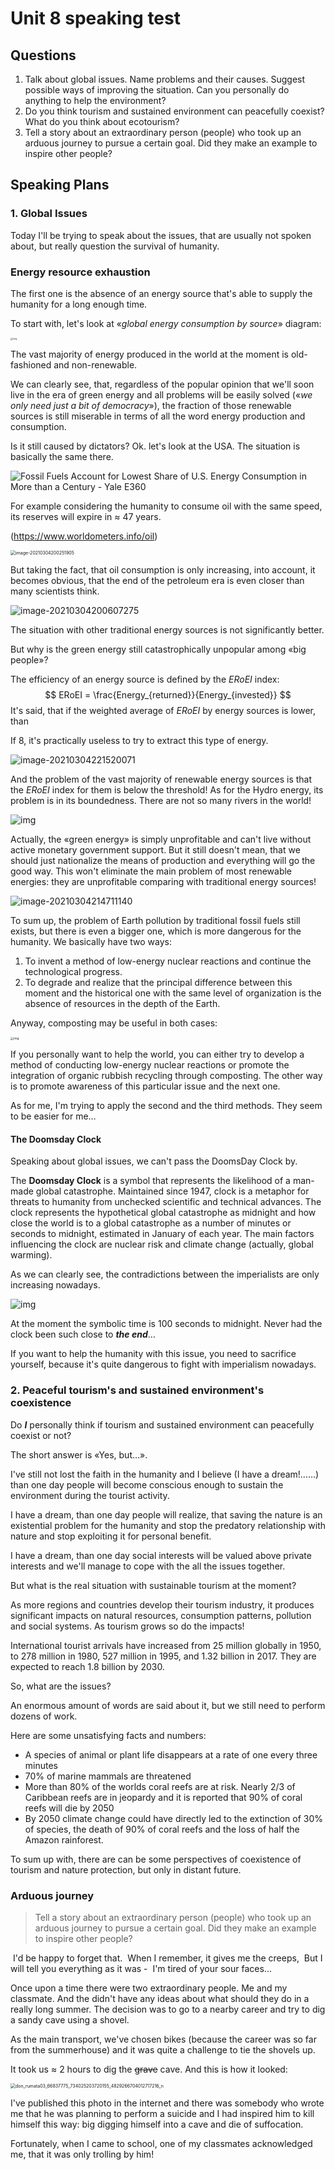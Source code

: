 # Unit 8 speaking test

## Questions

1. Talk about global issues. Name problems and their causes. Suggest possible ways of improving the situation. Can you personally do anything to help the environment?
2. Do you think tourism and sustained environment can peacefully coexist? What do you think about ecotourism?
3. Tell a story about an extraordinary person (people) who took up an arduous journey to pursue a certain goal. Did they make an example to inspire other people?



## Speaking Plans



### 1. Global Issues

Today I'll be trying to speak about the issues, that are usually not spoken about, but really question the survival of humanity.

### Energy resource exhaustion

The first one is the absence of an energy source that's able to supply the humanity for a long enough time.

To start with, let's look at «*global energy consumption by source*» diagram:

<img src="https://upload.wikimedia.org/wikipedia/commons/thumb/2/23/Global-primary-energy_%281%29.png/1920px-Global-primary-energy_%281%29.png" alt="img" style="zoom: 25%;" />

The vast majority of energy produced in the world at the moment is old-fashioned and non-renewable.

We can clearly see, that, regardless of the popular opinion that we'll soon live in the era of green energy and all problems will be easily solved («*we only need just a bit of democracy*»), the fraction of those renewable sources is still miserable  in terms of all the word energy production and consumption.

Is it still caused by dictators? Ok. let's look at the USA. The situation is basically the same there.

 ![Fossil Fuels Account for Lowest Share of U.S. Energy Consumption in More  than a Century - Yale E360](https://e360.yale.edu/assets/site/USEnergyConsumption_bySource_EIA.png)

For example considering the humanity to consume oil with the same speed, its reserves will expire in ≈ 47 years.

(https://www.worldometers.info/oil)

<img src="Oil left.png" alt="image-20210304200251905" style="zoom:50%;" />

But taking the fact, that oil consumption is only increasing, into account, it becomes obvious, that the end of the petroleum era is even closer than many scientists think. 

![image-20210304200607275](D:\Works\English\SpeakingPlans\oil_consumption.png)

The situation with other traditional energy sources is not significantly better.

But why is the green energy still catastrophically unpopular among «big people»?

The efficiency of an energy source is defined by the $ERoEI$ index:
$$
ERoEI = \frac{Energy_{returned}}{Energy_{invested}}
$$
It's said, that if the weighted average of $ERoEI$ by energy sources is lower, than 

If 8, it's practically useless to try to extract this type of energy.

![image-20210304221520071](ERoEI_life_quantity.png)

And the problem of the vast majority of renewable energy sources is that the $ERoEI$ index for them is below the threshold! As for the Hydro energy, its problem is in its boundedness. There are not so many rivers in the world!

 ![img](https://upload.wikimedia.org/wikipedia/commons/thumb/f/fe/EROI_-_Ratio_of_Energy_Returned_on_Energy_Invested_-_USA.svg/1920px-EROI_-_Ratio_of_Energy_Returned_on_Energy_Invested_-_USA.svg.png)



Actually, the «green energy» is simply unprofitable and can't live without active monetary government support. But it still doesn't mean, that we should just nationalize the means of production and everything will go the good way. This won't eliminate the main problem of most renewable energies: they are unprofitable comparing with traditional energy sources!

![image-20210304214711140](D:\Works\English\SpeakingPlans\problems_of_renewable_energy.png)

To sum up, the problem of Earth pollution by traditional fossil fuels still exists, but there is even a bigger one, which is more dangerous for the humanity. We basically have two ways:

1. To invent a method of low-energy nuclear reactions and continue the technological progress.
2. To degrade and realize that the principal difference between this moment and the historical one with the same level of organization is the absence of resources in the depth of the Earth.

Anyway,  composting may be useful in both cases:

<img src="https://upload.wikimedia.org/wikipedia/commons/thumb/e/e8/Compost_Basket.jpg/1024px-Compost_Basket.jpg" alt="img" style="zoom: 33%;" />

If you personally want to help the world, you can either try to develop a method of conducting low-energy nuclear reactions or promote the integration of organic rubbish recycling through composting. The other way is to promote awareness of this particular issue and the next one.

As for me, I'm trying to apply the second and the third methods. They seem to be easier for me…

#### The **Doomsday Clock**

Speaking about global issues, we can't pass the DoomsDay Clock by.

The **Doomsday Clock** is a symbol that represents the likelihood of a man-made global catastrophe. Maintained since 1947, clock is a metaphor for threats to humanity from unchecked scientific and technical advances. The clock represents the hypothetical global catastrophe as midnight and how close the world is to a global catastrophe as a number of minutes or seconds to midnight, estimated in January of each year. The main factors influencing the clock are nuclear risk and climate change (actually, global warming). 

As we can clearly see, the contradictions between the imperialists are only increasing nowadays.

![img](https://upload.wikimedia.org/wikipedia/commons/thumb/4/4b/Doomsday_Clock_graph.svg/2560px-Doomsday_Clock_graph.svg.png)

At the moment the symbolic time is 100 seconds to midnight. Never had the clock been such close to ***the end***…

If you want to help the humanity with this issue, you need to sacrifice yourself, because it's quite dangerous to fight with imperialism nowadays.





### 2. Peaceful tourism's and sustained environment's coexistence

Do ***I*** personally think if tourism and sustained environment can peacefully coexist or not?

The short answer is «Yes, but…».

I've still not lost the faith in the humanity and I believe (I have a dream!……) than one day people will become  conscious enough to sustain the environment during the tourist activity.

I have a dream, than one day people will realize, that saving the nature is an existential problem for the humanity and stop the predatory relationship with nature and stop exploiting it for personal benefit.

I have a dream, than one day social interests will be valued above private interests and we'll manage to cope with the all the issues together.

But what is the real situation with sustainable tourism at the moment?

As more regions and countries develop their tourism industry, it produces significant impacts on natural resources, consumption patterns, pollution and social systems. As tourism grows so do the impacts!

International tourist arrivals have increased from 25 million globally in 1950, to 278 million in 1980, 527 million in 1995, and  1.32 billion in 2017. They are expected to reach 1.8 billion by 2030.

So, what are the issues?

An enormous amount of words are said about it, but we still need to perform dozens of work.

Here are some unsatisfying facts and numbers:

- A species of animal or plant life disappears at a rate of one every three minutes
- 70% of marine mammals are threatened
- More than 80% of the worlds coral reefs are at risk. Nearly 2/3 of Caribbean reefs are in jeopardy and it is reported that 90% of coral reefs will die by 2050
- By 2050 climate change could have directly led to the extinction of 30% of species, the death of 90% of coral reefs and the loss of half the Amazon rainforest.

 To sum up with, there are can be some perspectives of coexistence of tourism and nature protection, but only in distant future.



### Arduous journey

> Tell a story about an extraordinary person (people) who took up an arduous journey to pursue a certain goal. Did they make an example to inspire other people?

​	I'd be happy to forget that.
​	When I remember, it gives me the creeps,
​	But I will tell you everything as it was -
​	I'm tired of your sour faces...

Once upon a time there were two extraordinary people. Me and my classmate. And the didn't have any ideas about what should they do in a really long summer. The decision was to go to a nearby career and try to dig a sandy cave using a shovel.

As the main transport, we've chosen bikes (because the career was so far from the summerhouse) and it was quite a challenge to tie the shovels up.

It took us ≈ 2 hours to dig the ~~grave~~ cave. And this is how it looked:

<img src="C:\Users\Vova\Downloads\don_rumata03_66837775_734025203720155_4829266704012717216_n.jpg" alt="don_rumata03_66837775_734025203720155_4829266704012717216_n" style="zoom:50%;" />

I've published this photo in the internet and there was somebody who wrote me that he was planning to perform a suicide and I had inspired him to kill himself this way: big digging himself into a cave and die of suffocation.

Fortunately, when I came to school, one of my classmates acknowledged me, that it was only trolling by him!

